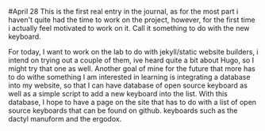 #April 28
This is the first real entry in the journal, as for the most part i haven't quite had the time to work on the project, however, for the first time i actually feel motivated to work on it. Call it something to do with the new keyboard. 

For today, I want to work on the lab to do with jekyll/static website builders, i intend on trying out a couple of them, ive heard quite a bit about Hugo, so I might try that one as well. Another goal of mine for the future that more has to do withe something I am interested in learning is integrating a database into my website, so that I can have database of open source keyboard as well as a simple script to add a new keyboard into the list. With this database, I hope to have a page on the site that has to do with a list of open source keyboards that can be found on github. keyboards such as the dactyl manuform and the ergodox.
